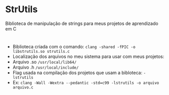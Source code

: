 # StrUtils
 Biblioteca de manipulação de strings para meus projetos de aprendizado em C
#
* Biblioteca criada com o comando: `clang -shared -fPIC -o libstrutils.so strutils.c`
* Localização dos arquivos no meu sistema para usar com meus projetos:
* Arquivo .so `/usr/local/lib64/`
* Arquivo .h `/usr/local/include/`
* Flag usada na compilação dos projetos que usam a bibloteca: `-lstrutils`
* Ex: `clang -Wall -Wextra --pedantic -std=c99 -lstrutils -o arquivo arquivo.c`
